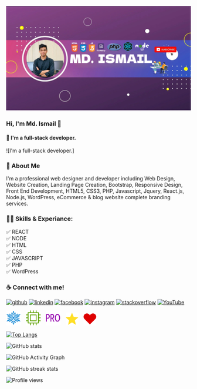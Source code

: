 
<img src="banner.jpg" alt="Ismail" />

### Hi, I'm Md. Ismail 👋
#### 👑 I'm a full-stack developer.
![I'm a full-stack developer.]

### 🚀 About Me
I'm a professional web designer and developer including Web Design, Website Creation, Landing Page Creation, Bootstrap, Responsive Design, Front End Development, HTML5, CSS3, PHP, Javascript, Jquery, React.js, Node.js, WordPress, eCommerce & blog website complete branding services.

### 👨‍💻 Skills & Experiance: 
✅ REACT </br>
✅ NODE </br>
✅ HTML </br>
✅ CSS </br>
✅ JAVASCRIPT </br>
✅ PHP </br>
✅ WordPress </br>




### ☕ Connect with me!
[<img src='https://cdn.jsdelivr.net/npm/simple-icons@3.0.1/icons/github.svg' alt='github' height='40'>](https://github.com/ismailciucse)  [<img src='https://cdn.jsdelivr.net/npm/simple-icons@3.0.1/icons/linkedin.svg' alt='linkedin' height='40'>](https://www.linkedin.com/in/ismailcse/)  [<img src='https://cdn.jsdelivr.net/npm/simple-icons@3.0.1/icons/facebook.svg' alt='facebook' height='40'>](https://www.facebook.com/ismailciucse)  [<img src='https://cdn.jsdelivr.net/npm/simple-icons@3.0.1/icons/instagram.svg' alt='instagram' height='40'>](https://www.instagram.com/ismailcse/)  [<img src='https://cdn.jsdelivr.net/npm/simple-icons@3.0.1/icons/stackoverflow.svg' alt='stackoverflow' height='40'>](https://stackoverflow.com/users/20872429/md-ismail)  [<img src='https://cdn.jsdelivr.net/npm/simple-icons@3.0.1/icons/youtube.svg' alt='YouTube' height='40'>](https://www.youtube.com/@ismailcse)  

<a href='https://archiveprogram.github.com/'><img src='https://raw.githubusercontent.com/acervenky/animated-github-badges/master/assets/acbadge.gif' width='40' height='40'></a> <a href='https://docs.github.com/en/developers'><img src='https://raw.githubusercontent.com/acervenky/animated-github-badges/master/assets/devbadge.gif' width='40' height='40'></a> <a href='https://github.com/pricing'><img src='https://raw.githubusercontent.com/acervenky/animated-github-badges/master/assets/pro.gif' width='40' height='40'></a> <a href='https://stars.github.com/'><img src='https://raw.githubusercontent.com/acervenky/animated-github-badges/master/assets/starbadge.gif' width='35' height='35'></a> <a href='https://docs.github.com/en/github/supporting-the-open-source-community-with-github-sponsors'><img src='https://raw.githubusercontent.com/acervenky/animated-github-badges/master/assets/sponsorbadge.gif' width='35' height='35'></a> 


[![Top Langs](https://github-readme-stats.vercel.app/api/top-langs/?username=ismailciucse)](https://github.com/anuraghazra/github-readme-stats)

![GitHub stats](https://github-readme-stats.vercel.app/api?username=ismailciucse&show_icons=true&count_private=true)  

![GitHub Activity Graph](https://activity-graph.herokuapp.com/graph?username=ismailciucse)  

![GitHub streak stats](https://streak-stats.demolab.com/?user=ismailciucse)  

![Profile views](https://gpvc.arturio.dev/ismailciucse)  
